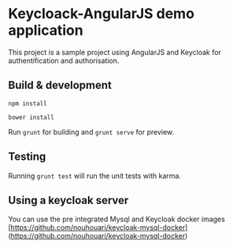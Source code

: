 # Keycloack-AngularJS demo application

This project is a sample project using AngularJS and Keycloak for authentification and authorisation.


## Build & development

`npm install`

`bower install`

Run `grunt` for building and `grunt serve` for preview.

## Testing

Running `grunt test` will run the unit tests with karma.

## Using a keycloak server

You can use the pre integrated Mysql and Keycloak docker images [https://github.com/nouhouari/keycloak-mysql-docker] (https://github.com/nouhouari/keycloak-mysql-docker)
